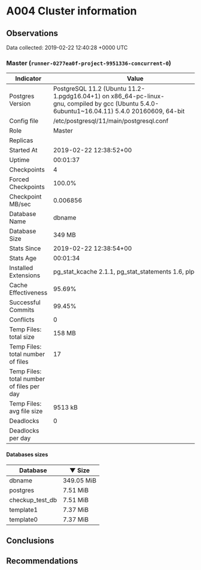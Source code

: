 # A004 Cluster information #

## Observations ##
Data collected: 2019-02-22 12:40:28 +0000 UTC  


### Master (`runner-0277ea0f-project-9951336-concurrent-0`) ###

 Indicator | Value
-----------|-------
Postgres Version | PostgreSQL&nbsp;11.2&nbsp;(Ubuntu&nbsp;11.2-1.pgdg16.04+1)&nbsp;on&nbsp;x86_64-pc-linux-gnu,&nbsp;compiled&nbsp;by&nbsp;gcc&nbsp;(Ubuntu&nbsp;5.4.0-6ubuntu1~16.04.11)&nbsp;5.4.0&nbsp;20160609,&nbsp;64-bit
Config file | /etc/postgresql/11/main/postgresql.conf
Role | Master
Replicas | 
Started At | 2019-02-22&nbsp;12:38:52+00
Uptime | 00:01:37
Checkpoints | 4
Forced Checkpoints | 100.0%
Checkpoint MB/sec | 0.006856
Database Name | dbname
Database Size | 349&nbsp;MB
Stats Since | 2019-02-22&nbsp;12:38:54+00
Stats Age | 00:01:34
Installed Extensions | pg_stat_kcache&nbsp;2.1.1,&nbsp;pg_stat_statements&nbsp;1.6,&nbsp;plpgsql&nbsp;1.0
Cache Effectiveness | 95.69%
Successful Commits | 99.45%
Conflicts | 0
Temp Files: total size | 158&nbsp;MB
Temp Files: total number of files | 17
Temp Files: total number of files per day | 
Temp Files: avg file size | 9513&nbsp;kB
Deadlocks | 0
Deadlocks per day | 

#### Databases sizes ####
Database | &#9660;&nbsp;Size
---------|------
dbname | 349.05 MiB
postgres | 7.51 MiB
checkup_test_db | 7.51 MiB
template1 | 7.37 MiB
template0 | 7.37 MiB


## Conclusions ##


## Recommendations ##

